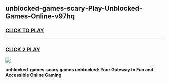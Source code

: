 
## unblocked-games-scary-Play-Unblocked-Games-Online-v97hq
<h3>
<a href="https://premium76.site?title=unblocked-games-scary&ref=25A">CLICK TO PLAY</a></h3>
<hr>

<h3>
<a href="https://premium76.site?title=unblocked-games-scary&ref=25A">CLICK 2 PLAY</a>
  
</h3>

<a href="https://premium76.site?title=unblocked-games-scary&ref=25A"><img src="https://clearcache.store/games.png"></a>


**unblocked-games-scary games unblocked: Your Gateway to Fun and Accessible Online Gaming**

